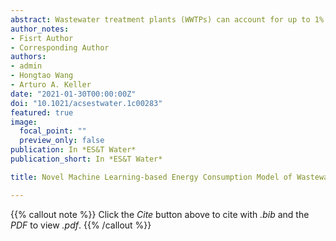 ```yaml
---
abstract: Wastewater treatment plants (WWTPs) can account for up to 1% of a country's energy consumption. Meanwhile, WWTPs have high energy-saving potential. To achieve this, it is necessary to establish appropriate energy consumption models for WWTPs. Several recent models have been developed using logarithmic, exponential, or linear functions. However, the behavior of WWTPs is non-linear, and difficult to fit with simple functions particularly for non-numerical variables. Thus, traditional modeling methods cannot effectively describe the relationship between water and energy in WWTPs. Therefore, a machine learning method was adopted in this study to investigate the energy consumption in WWTPs; a novel energy consumption model with a non-numerical variable (discharge standard) for WWTPs was developed using the random forest algorithm. The model can also predict the energy consumption of WWTPs after upgrading discharge standards. We found that the unit electricity consumption of WWTPs exhibited an average increase of 17% after the effluent discharge standard was raised from Class I B to Class I A (per China’s classification). The correlation coefficient of the model was 0.702, and the Mean Squared Error was 0.0112 (kWh/m3)2, while the Mean Absolute Percentage Error was 6.86%. Thus, the developed model can provide a better understanding of energy efficiency in WWTPs.
author_notes:
- Fisrt Author
- Corresponding Author
authors:
- admin
- Hongtao Wang
- Arturo A. Keller
date: "2021-01-30T00:00:00Z"
doi: "10.1021/acsestwater.1c00283"
featured: true
image:
  focal_point: ""
  preview_only: false
publication: In *ES&T Water*
publication_short: In *ES&T Water*

title: Novel Machine Learning-based Energy Consumption Model of Wastewater Treatment Plants

---
```


{{% callout note %}}
Click the _Cite_ button above to cite with _.bib_ and the _PDF_ to view _.pdf_.
{{% /callout %}}


